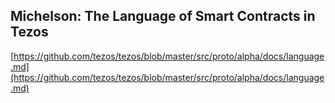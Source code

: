 ## Michelson: The Language of Smart Contracts in Tezos
  
  [https://github.com/tezos/tezos/blob/master/src/proto/alpha/docs/language.md](https://github.com/tezos/tezos/blob/master/src/proto/alpha/docs/language.md)